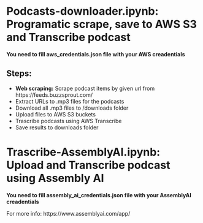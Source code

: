 <h1>Podcasts-downloader.ipynb: Programatic scrape, save to AWS S3 and Transcribe podcast</h1>

<p><b>You need to fill aws_credentials.json file with your AWS creadentials</b></p>

<h2>Steps:</h2>
<ul>
    <li><b>Web scraping:</b> Scrape podcast items by given url from https://feeds.buzzsprout.com/</li>
    <li>Extract URLs to .mp3 files for the podcasts</li>
    <li>Download all .mp3 files to /downloads folder</li>
    <li>Upload files to AWS S3 buckets</li>
    <li>Trascribe podcasts using AWS Transcribe</li>
    <li>Save results to downloads folder</li>
</ul>

<h1>Trascribe-AssemblyAI.ipynb: Upload and Transcribe podcast using <b>Assembly AI</b></h1>

<p><b>You need to fill assembly_ai_credentials.json file with your AssemblyAI creadentials</b></p>
<p>For more info: https://www.assemblyai.com/app/</p>